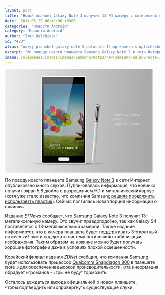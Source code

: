```yaml
---
layout: post
title: "Новый планшет Galaxy Note 3 получит 13 MП камеру с оптической стабилизацией изображения и мощный процессор Snapdragon 800"
date:  2013-05-29 06:43:06 +0300
categories: "Новости Android"
category: "Новости Android"
author: "Ivan Belchikov"
id: "423"
alias: "novyj-planshet-galaxy-note-3-poluchit-13-mp-kameru-s-opticheskoj-stabilizatsiej-izobrazheniya-i-moshchnyj-protsessor-snapdragon-800"
excerpt: "По поводу нового планшета Samsung Galaxy Note 3 в сети Интернет опубликовано много слухов. Публиковалась информация, что новинка получит экран 5,8 дюйма с разрешением HD и металлический корпус (хотя уже стало известно, что компания Samsung решила продолжить использовать пластик). Сейчас появилась новая порция информации о новинке."
image: /oldImages/images/images/Samsung/note3/new-samsung-galaxy-note-3.jpg
---
```

<img src="/oldImages/images/images/Samsung/note3/new-samsung-galaxy-note-3.jpg" alt="Galaxy Note 3" />

По поводу нового планшета Samsung <a href="index.php?option=com_content&amp;view=article&amp;id=181&amp;catid=8&amp;Itemid=102">Galaxy Note 3</a> в сети Интернет опубликовано много слухов. Публиковалась информация, что новинка получит экран 5,8 дюйма с разрешением HD и металлический корпус (хотя уже стало известно, что компания Samsung <a href="index.php?option=com_content&amp;view=article&amp;id=399&amp;catid=8&amp;Itemid=102">решила продолжить использовать пластик</a>). Сейчас появилась новая порция информации о новинке.


Издание<em > ETNews</em> сообщает, что Samsung Galaxy Note 3 получит 13-мегапиксельную камеру. Это звучит правдоподобно, так как Galaxy S4 поставляется с 13-мегапиксельной камерой. Так же издание информирует, что в камера планшета будет поддерживать 3-x кратный оптический зум и содержать систему оптической стабилизации изображения. Таким образом на новинке можно будет получать хорошие фотографии даже в условиях плохой освещенности.

Корейский филиал издания<em> ZDNet</em> сообщил, что компания Samsung будет использовать процессор <a href="index.php?option=com_content&amp;view=article&amp;id=220&amp;catid=8&amp;Itemid=102">Qualcomm Snapdragon 800</a> в планшете Note 3 для обеспечения высокой производительности. Эта информация обрадует игроманов - игры не будут тормозить.

Осталось дождаться выхода официальной о новом планшете, чтобы подтвердить или опровергнуть существующие слухи.
